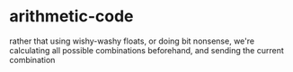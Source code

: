 # arithmetic-code

rather that using wishy-washy floats, or doing bit nonsense, we're calculating all possible combinations beforehand, and sending the current combination